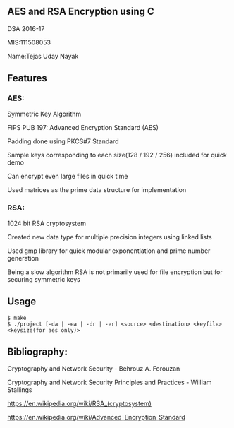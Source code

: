 ## AES and RSA Encryption using C

DSA 2016-17

MIS:111508053

Name:Tejas Uday Nayak

## Features

### AES:

Symmetric Key Algorithm

FIPS PUB 197: Advanced Encryption Standard (AES)

Padding done using PKCS#7 Standard

Sample keys corresponding to each size(128 / 192 / 256) included for quick demo

Can encrypt even large files in quick time

Used matrices as the prime data structure for implementation

### RSA:

1024 bit RSA cryptosystem

Created new data type for multiple precision integers using linked lists

Used gmp library for quick modular exponentiation and prime number generation

Being a slow algorithm RSA is not primarily used for file encryption but for securing symmetric keys


## Usage

```
$ make
$ ./project [-da | -ea | -dr | -er] <source> <destination> <keyfile> <keysize(for aes only)>
```

## Bibliography:

Cryptography and Network Security - Behrouz A. Forouzan

Cryptography and Network Security Principles and Practices - William Stallings

https://en.wikipedia.org/wiki/RSA_(cryptosystem)

https://en.wikipedia.org/wiki/Advanced_Encryption_Standard
